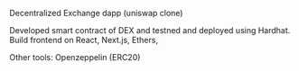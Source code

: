 Decentralized Exchange dapp (uniswap clone)

Developed smart contract of DEX and testned and deployed using Hardhat.
Build frontend on React, Next.js, Ethers,

Other tools:
Openzeppelin (ERC20)
